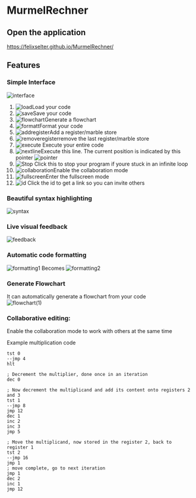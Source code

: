 # MurmelRechner

## Open the application
https://felixselter.github.io/MurmelRechner/

## Features
### Simple Interface
![interface](https://user-images.githubusercontent.com/55546882/148061728-c91ef4a3-7253-462c-a496-3d371ab28062.png) 



1. ![load](https://user-images.githubusercontent.com/55546882/148061658-23e483ff-5fa8-421a-987d-3a59a4d7e3a9.png)Load your code
2. ![save](https://user-images.githubusercontent.com/55546882/148061734-76d495be-0aa4-4a37-bc56-749a2ee2a5ba.png)Save your code
3. ![flowchart](https://user-images.githubusercontent.com/55546882/148061724-ec8d5d28-309d-4873-9a26-0d2c2632fcfc.png)Generate a flowchart
4. ![formatt](https://user-images.githubusercontent.com/55546882/148061725-5dd9ab94-e5de-476d-9c81-bc6047056b68.png)Format your code
5. ![addregister](https://user-images.githubusercontent.com/55546882/148061720-bbba2f11-c7d2-4f93-878c-190373f1dd6c.png)Add a register/marble store
6. ![removeregister](https://user-images.githubusercontent.com/55546882/148061732-5c8047ac-b223-43e6-ae67-c945243b703d.png)remove the last register/marble store
7. ![execute](https://user-images.githubusercontent.com/55546882/148061722-fc562d36-48a9-440c-a553-324a4acfd91c.png) Execute your entire code
8. ![nextline](https://user-images.githubusercontent.com/55546882/148061731-c0e88d8e-d888-41f8-b9b3-b62d47ea682d.png)Execute this line. The current position is indicated by this pointer ![pointer](https://user-images.githubusercontent.com/55546882/148063270-7ed1955c-bf79-44c1-9df1-51b103d24272.png)
9. ![Stop](https://user-images.githubusercontent.com/55546882/150634279-bcd4c7cb-d995-4677-8b91-fbf1a7b0f7e3.png) Click this to stop your program if youre stuck in an infinite loop
10. ![collaboration](https://user-images.githubusercontent.com/55546882/148063904-1a50f737-1c97-4c0d-9cb0-a13fb65e0db7.png)Enable the collaboration mode
11. ![fullscreen](https://user-images.githubusercontent.com/55546882/148063906-0b35c442-9ec7-43fc-bda9-a5f57d8bd66f.png)Enter the fullscreen mode
12. ![id](https://user-images.githubusercontent.com/55546882/148065155-0ce3572b-c0e5-4694-99be-06e547b85215.png) Click the id to get a link so you can invite others

### Beautiful syntax highlighting
![syntax](https://user-images.githubusercontent.com/55546882/148062386-b810ba2e-40a4-4183-a949-d1f27a3521c5.png)

### Live visual feedback
![feedback](https://user-images.githubusercontent.com/55546882/148062562-cfb6c7ba-ea6f-43ea-bf45-002cdf643ed2.png)
### Automatic code formatting
![formatting1](https://user-images.githubusercontent.com/55546882/148062899-58327ba5-17ee-4eab-8a51-576d6327473f.png)
Becomes
![formatting2](https://user-images.githubusercontent.com/55546882/148062902-92a00658-3b8e-4580-90b5-26a7eeee28e9.png)

### Generate Flowchart  
It can automatically generate a flowchart from your code  
![flowchart(1)](https://user-images.githubusercontent.com/55546882/148064491-259cd64b-f02f-435f-8552-195021cc0c2c.png)
### Collaborative editing:
Enable the collaboration mode to work with others at the same time

Example multiplication code
```
tst 0
--jmp 4
hlt

; Decrement the multiplier, done once in an iteration
dec 0

; Now decrement the multiplicand and add its content onto registers 2 and 3
tst 1
--jmp 8
jmp 12
dec 1
inc 2
inc 3
jmp 5

; Move the multiplicand, now stored in the register 2, back to register 1
tst 2
--jmp 16
jmp 1
; move complete, go to next iteration
jmp 1
dec 2
inc 1
jmp 12
```
